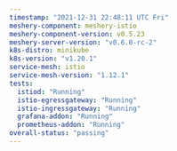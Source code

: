 ```yaml
---
timestamp: "2021-12-31 22:48:11 UTC Fri"
meshery-component: meshery-istio
meshery-component-version: v0.5.23
meshery-server-version: "v0.6.0-rc-2"
k8s-distro: minikube
k8s-version: "v1.20.1"
service-mesh: istio
service-mesh-version: "1.12.1"
tests:
  istiod: "Running"
  istio-egressgateway: "Running"
  istio-ingressgateway: "Running"
  grafana-addon: "Running"
  prometheus-addon: "Running"
overall-status: "passing"
---
```

